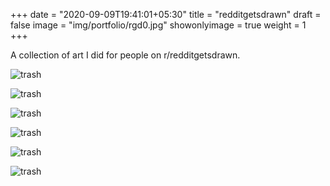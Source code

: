 +++
date = "2020-09-09T19:41:01+05:30"
title = "redditgetsdrawn"
draft = false
image = "img/portfolio/rgd0.jpg"
showonlyimage = true
weight = 1
+++

A collection of art I did for people on r/redditgetsdrawn.

![trash](/img/portfolio/rgd5.jpg)

![trash](/img/portfolio/rgd3.jpg)

![trash](/img/portfolio/rgd4.jpg)

![trash](/img/portfolio/rgd0.jpg)

![trash](/img/portfolio/rgd2.jpg)

![trash](/img/portfolio/rgd1.jpg)
